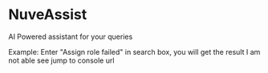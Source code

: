 # NuveAssist
AI Powered assistant for your queries


Example: Enter "Assign role failed" in search box, you will get the result
I am not able see jump to console url


